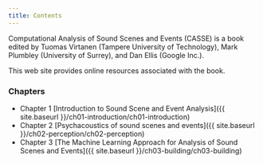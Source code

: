 ```yaml
---
title: Contents
---
```


Computational Analysis of Sound Scenes and Events
(CASSE) is a book edited by Tuomas Virtanen (Tampere University of Technology), Mark Plumbley (University of Surrey), and Dan Ellis (Google Inc.).

This web site provides online resources associated with the book.

### Chapters

* Chapter 1 [Introduction to Sound Scene and Event Analysis]({{ site.baseurl }}/ch01-introduction/ch01-introduction)
* Chapter 2 [Psychacoustics of sound scenes and events]({{ site.baseurl }}/ch02-perception/ch02-perception)
* Chapter 3 [The Machine Learning Approach for Analysis of Sound Scenes and Events]({{ site.baseurl }}/ch03-building/ch03-building)
